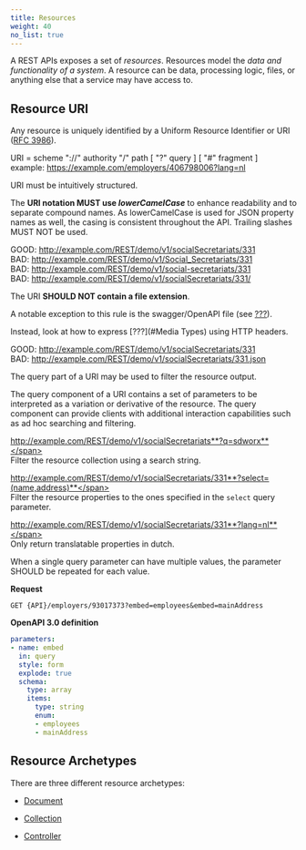 ```yaml
---
title: Resources
weight: 40
no_list: true
---
```


A REST APIs exposes a set of *resources*. Resources model the *data and functionality of a system*. A resource can be data, processing logic, files, or anything else that a service may have access to.

## Resource URI

Any resource is uniquely identified by a Uniform Resource Identifier or URI ([RFC 3986​](https://tools.ietf.org/html/rfc3986)).

<div class="note">

URI = scheme "://" authority "/" path \[ "?" query \] \[ "#" fragment \]​  
​example: https://example.com/employers/406798006​?lang=nl

</div>

URI must be intuitively structured.

The **URI notation MUST use *lowerCamelCase*** to enhance readability and to separate compound names.
As lowerCamelCase is used for JSON property names as well, the casing is consistent throughout the API.
Trailing slashes MUST NOT be used.

​<span class="green">GOOD: http://example.com/REST/demo/v1/socialSecretariats/331</span>  
<span class="red">BAD: http://example.com/REST/demo/v1/Social_Secretariats/331</span>  
​<span class="red">BAD: http://example.com/REST/demo/v1/social-secretariats/331</span>  
​<span class="red">BAD: http://example.com/REST/demo/v1/socialSecretariats/331/</span>

The URI **SHOULD NOT contain a file extension**.

A notable exception to this rule is the swagger/OpenAPI file (see [???](#doc-resource)).

Instead, look at how to express [???](#Media Types) using HTTP headers.

​<span class="green">GOOD: http://example.com/REST/demo/v1/socialSecretariats​/331</span>  
<span class="red">​BAD: http://example.com/REST/demo/v1/socialSecretariats​/331.json</span>

The query part of a URI may be used to filter the resource output.

The query component of a URI contains a set of parameters to be interpreted as a variation or derivative of the resource. The query component can provide clients with additional interaction capabilities such as ad hoc searching and filtering.

​<span class="green">http://example.com/REST/demo/v1/socialSecretariats​**?q=sdworx**</span>  
Filter the resource collection using a search string.

<span class="green">http://example.com/REST/demo/v1/socialSecretariats/331​**?select=(name,address)**</span>  
Filter the resource properties to the ones specified in the `select` query parameter.

<span class="green">http://example.com/REST/demo/v1/socialSecretariats/331​**?lang=nl**</span>  
Only return translatable properties in dutch.

When a single query parameter can have multiple values, the parameter SHOULD be repeated for each value.

<div class="formalpara-title">

**Request**

</div>

    GET {API}/employers/93017373?embed=employees&embed=mainAddress


<div class="formalpara-title">

**OpenAPI 3.0 definition**

</div>

``` YAML
parameters:
- name: embed
  in: query
  style: form
  explode: true
  schema:
    type: array
    items:
      type: string
      enum:
      - employees
      - mainAddress
```

## Resource Archetypes

There are three different resource archetypes:

- [Document](resources-document)

- [Collection](resources-collection)

- [Controller](resources-controller)

